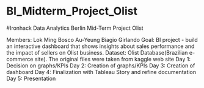 # BI_Midterm_Project_Olist

#Ironhack Data Analytics Berlin Mid-Term Project Olist



Members:
Lok Ming Bosco Au-Yeung
Biagio Girlando
Goal:
BI project - build an interactive dashboard that shows insights about sales performance and the impact of sellers on Olist business.
Dataset:
Olist Database(Brazilian e-commerce site). The original files were taken from kaggle web site
Day 1:
Decision on graphs/KPIs
Day 2:
Creation of graphs/KPIs
Day 3:
Creation of dashboard
Day 4:
Finalization with Tableau Story and refine documentation
Day 5:
Presentation

